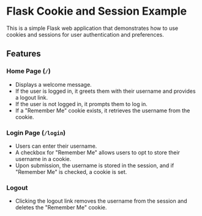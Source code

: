 # Flask Cookie and Session Example

This is a simple Flask web application that demonstrates how to use cookies and sessions for user authentication and preferences.

## Features

### Home Page (`/`)
- Displays a welcome message.
- If the user is logged in, it greets them with their username and provides a logout link.
- If the user is not logged in, it prompts them to log in.
- If a "Remember Me" cookie exists, it retrieves the username from the cookie.

### Login Page (`/login`)
- Users can enter their username.
- A checkbox for "Remember Me" allows users to opt to store their username in a cookie.
- Upon submission, the username is stored in the session, and if "Remember Me" is checked, a cookie is set.

### Logout
- Clicking the logout link removes the username from the session and deletes the "Remember Me" cookie.

